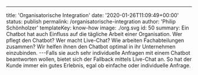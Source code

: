 ---
title: 'Organisatorische Integration'
date: '2020-01-26T11:09:49+00:00'
status: publish
permalink: /organisatorische-integration
author: 'Philip Schönholzer'
templateKey: know-how
image: ./org.svg
id: 50
summary: Ein Chatbot hat auch Einfluss auf die tägliche Arbeit einer Organisation. Wer pflegt den Chatbot? Wer macht Live-Chat? Wie arbeiten Fachabteilungen zusammen? Wir helfen ihnen den Chatbot optimal in ihr Unternehmen einzubinden.
---Falls sie auch sehr individuelle Anfragen mit einem Chatbot beantworten wollen, bietet sich der Fallback mittels Live-Chat an. So hat der Kunde immer ein gutes Erlebnis, egal ob einfache oder individuelle Anfrage.
